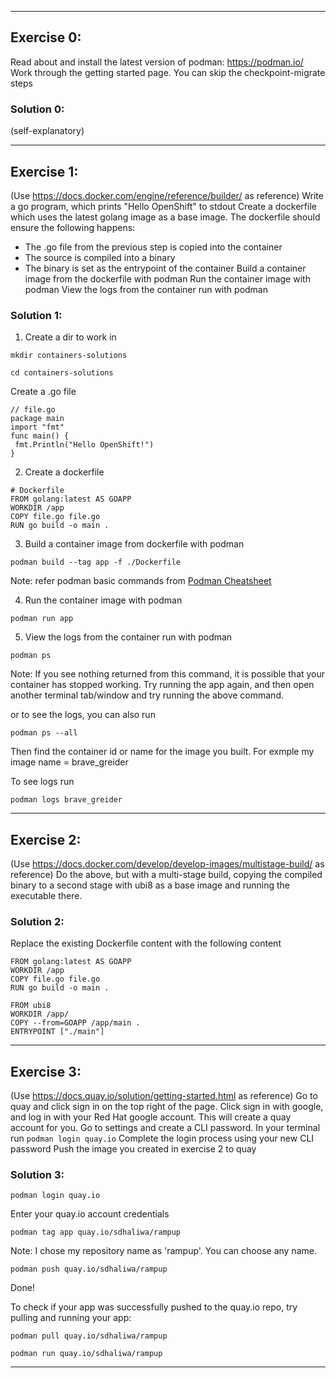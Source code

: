 
------------ 

## Exercise 0:
Read about and install the latest version of podman: https://podman.io/
Work through the getting started page. You can skip the checkpoint-migrate steps

### Solution 0: 
(self-explanatory)

------------ 

## Exercise 1:
(Use https://docs.docker.com/engine/reference/builder/ as reference)
Write a go program, which prints "Hello OpenShift" to stdout
Create a dockerfile which uses the latest golang image as a base image. The dockerfile should ensure the following happens:
- The .go file from the previous step is copied into the container
- The source is compiled into a binary
- The binary is set as the entrypoint of the container
Build a container image from the dockerfile with podman
Run the container image with podman
View the logs from the container run with podman

### Solution 1: 
1. Create a dir to work in

```
mkdir containers-solutions
```
```
cd containers-solutions
```

Create a .go file 

```
// file.go
package main
import "fmt"
func main() {
 fmt.Println("Hello OpenShift!")
}
```

2. Create a dockerfile

```
# Dockerfile
FROM golang:latest AS GOAPP
WORKDIR /app 
COPY file.go file.go
RUN go build -o main .
```

3. Build a container image from dockerfile with podman

```
podman build --tag app -f ./Dockerfile
```

Note: refer podman basic commands from [Podman Cheatsheet](https://developers.redhat.com/cheat-sheets/podman-basics/)

4. Run the container image with podman

```
podman run app
```

5. View the logs from the container run with podman

```
podman ps 
```

Note: If you see nothing returned from this command, it is possible that your container has stopped working. 
Try running the app again, and then open another terminal tab/window and try running the above command.

or to see the logs, you can also run 

```
podman ps --all
```

Then find the container id or name for the image you built.
For exmple my image name = brave_greider

To see logs run

```
podman logs brave_greider
```

------------ 

## Exercise 2:
(Use https://docs.docker.com/develop/develop-images/multistage-build/ as reference)
Do the above, but with a multi-stage build, copying the compiled binary to a second stage with ubi8 as a base image and running the executable there.

###  Solution 2:
Replace the existing Dockerfile content with the following content

```
FROM golang:latest AS GOAPP
WORKDIR /app 
COPY file.go file.go
RUN go build -o main .

FROM ubi8  
WORKDIR /app/
COPY --from=GOAPP /app/main .
ENTRYPOINT ["./main"]
```

------------ 

## Exercise 3:
(Use https://docs.quay.io/solution/getting-started.html as reference)
Go to quay and click sign in on the top right of the page. Click sign in with google, and log in with your Red Hat google account. This will create a quay account for you.
Go to settings and create a CLI password.
In your terminal run `podman login quay.io`
Complete the login process using your new CLI password
Push the image you created in exercise 2 to quay

###  Solution 3:

```
podman login quay.io
```
Enter your quay.io account credentials

```
podman tag app quay.io/sdhaliwa/rampup
```
Note: I chose my repository name as 'rampup'. You can choose any name.

```
podman push quay.io/sdhaliwa/rampup
```

Done!

To check if your app was successfully pushed to the quay.io repo, try pulling and running your app:

```
podman pull quay.io/sdhaliwa/rampup
```

```
podman run quay.io/sdhaliwa/rampup
```
------------ 

